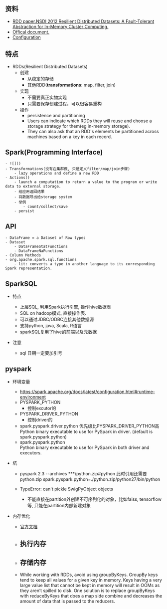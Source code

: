 ## 资料
- [RDD paper.NSDI 2012 Resilient Distributed Datasets: A Fault-Tolerant Abstraction for In-Memory Cluster Computing.](https://www.usenix.org/system/files/conference/nsdi12/nsdi12-final138.pdf)
- [Offical document.](https://spark.apache.org/docs/latest/rdd-programming-guide.html)
- [Configuration](https://spark.apache.org/docs/latest/configuration.html)

## 特点
- RDDs(Resilient Distributed Datasets)
    - 创建
        - 从稳定的存储
        - 其他RDD(**transformations**: map, filter, join)
    - 实现
        - 不需要真正实物实现
        - 只需要保存创建过程，可以很容易重构
    - 操作
        - persistence and partitioning
        - Users can indicate which RDDs they will reuse and choose a storage strategy for them(eg in-memory storage).
        - They can also ask that an RDD's elements be partitioned across machines based on a key in each record.

## Spark(Programming Interface)
    - ![]()
    - Transformations(没有在集群做, 只是定义filter/map/join步骤)
        - lazy operations and define a new RDD
    - Actions()
        - launch a computation to return a value to the program or write data to external storage.
        - 给应用返回结果
        - 将数据导出给storage system
        - 举例
            - count/collect/save
        - persist

## API
    - DataFrame = a Dataset of Row types
    - Dataset
        - DataFrameStatFunctions
        - DataFrameNaFunctions
    - Column Methods
    - org.apache.spark.sql.functions
        - lit: converts a type in another language to its corresponding Spark representation.

## SparkSQL
- 特点
    - 上层SQL, 利用Spark执行引擎, 操作hive数据表
    - SQL on hadoop模式, 直接操作表.
    - 可以通过JDBC/ODBC连接其他数据源
    - 支持python, java, Scala, R语言
    - sparkSQL复用了hive的前端以及元数据

- 注意
    - sql 日期一定要加引号

## pyspark
- 环境变量
    - https://spark.apache.org/docs/latest/configuration.html#runtime-environment
    - PYSPARK_PYTHON 
        - 控制excutor的
    - PYSPARK_DRIVER_PYTHON
        - 控制driver的
    - spark.pyspark.driver.python 优先级比PYSPARK_DRIVER_PYTHON高
        Python binary executable to use for PySpark in driver. (default is spark.pyspark.python)
    - spark.pyspark.python	
        Python binary executable to use for PySpark in both driver and executors.
        
- 坑
    - pyspark 2.3 --archives ***/python.zip#python  此时引用还需要python.zip  spark.pyspark.python=./python.zip/python27/bin/python
    
    - TypeError: can't pickle SwigPyObject objects
        - 不能直接在partition外创建不可序列化的对象，比如faiss, tensorflow等, 只能在partition内部新建对象
        
- 内存优化
    - [官方文档](https://spark.apache.org/docs/latest/tuning.html#memory-management-overview)
    - 执行内存
        - 
    - 存储内存
        - 
    - While working with RDDs, avoid using groupByKeys. GroupBy keys tend to keep all values for a given key in memory. Keys having a very large value list that cannot be kept in memory will result in OOMs as they aren’t spilled to disk. One solution is to replace groupByKeys with reduceByKeys that does a map side combine and decreases the amount of data that is passed to the reducers.
        